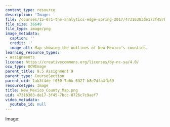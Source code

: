 ```yaml
---
content_type: resource
description: 'Image: '
file: /courses/15-071-the-analytics-edge-spring-2017/47316383de173f457bcc8726c7c9aef7_New_Mexico_County_Map.png
file_size: 36649
file_type: image/png
image_metadata:
  caption: ''
  credit: ''
  image-alt: Map showing the outlines of New Mexico's counties.
learning_resource_types:
- Assignments
license: https://creativecommons.org/licenses/by-nc-sa/4.0/
ocw_type: OCWImage
parent_title: 9.5 Assignment 9
parent_type: CourseSection
parent_uid: 1ab3f4de-f050-7a6b-6327-b8e7dfa4fb69
resourcetype: Image
title: New_Mexico_County_Map.png
uid: 47316383-de17-3f45-7bcc-8726c7c9aef7
video_metadata:
  youtube_id: null
---
```

Image: 